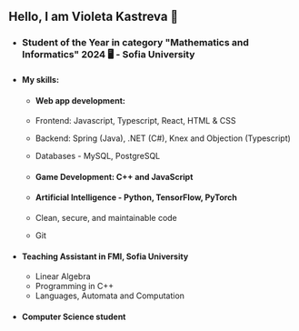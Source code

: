## Hello, I am Violeta Kastreva 👋

* ### Student of the Year in category "Mathematics and Informatics" 2024 🖥️ - Sofia University 

* #### My skills:
    * #### Web app development: 
    *  Frontend: Javascript, Typescript, React, HTML & CSS
    *  Backend: Spring (Java), .NET (C#), Knex and Objection (Typescript)
    *  Databases - MySQL, PostgreSQL
      
    * #### Game Development: C++ and JavaScript
    * ####  Artificial Intelligence - Python, TensorFlow, PyTorch
    *  Clean, secure, and maintainable code
    *  Git


* #### Teaching Assistant in FMI, Sofia University
    * Linear Algebra
    * Programming in C++
    * Languages, Automata and Computation


* #### Computer Science student





